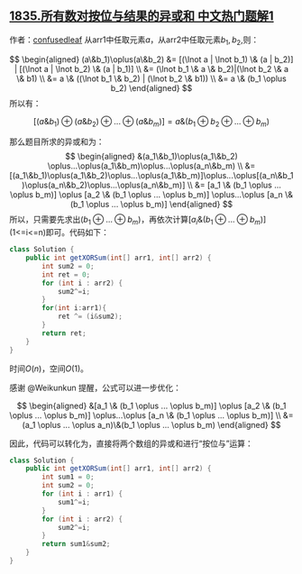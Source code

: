 ## [1835.所有数对按位与结果的异或和 中文热门题解1](https://leetcode.cn/problems/find-xor-sum-of-all-pairs-bitwise-and/solutions/100000/tong-su-yi-dong-javajie-fa-fu-zheng-ming-224z)

作者：[confusedleaf](https://leetcode.cn/u/confusedleaf)
从arr1中任取元素$a$，从arr2中任取元素$b_1,b_2$,则：

$$
\begin{aligned}
(a\&b_1)\oplus(a\&b_2) &= [(\lnot a | \lnot b_1) \& (a | b_2)] | [(\lnot a | \lnot b_2) \& (a | b_1)] \\
&= (\lnot b_1 \& a \& b_2)|(\lnot b_2 \& a \& b1) \\
&= a \& ((\lnot b_1 \& b_2) | (\lnot b_2 \& b1)) \\
&= a \& (b_1 \oplus b_2)
\end{aligned}
$$
所以有：

$$[(a \& b_1)  \oplus (a \& b_2) \oplus ... \oplus(a \& b_m)] =  a \& (b_1 \oplus b_2 \oplus ...\oplus b_m)$$

那么题目所求的异或和为：
$$
\begin{aligned}
&(a_1\&b_1)\oplus(a_1\&b_2) \oplus...\oplus(a_1\&b_m)\oplus...\oplus(a_n\&b_m) \\
&= [(a_1\&b_1)\oplus(a_1\&b_2)\oplus...\oplus(a_1\&b_m)]\oplus...\oplus[(a_n\&b_1)\oplus(a_n\&b_2)\oplus...\oplus(a_n\&b_m)] \\
&= [a_1 \& (b_1 \oplus ... \oplus b_m)] \oplus [a_2 \& (b_1 \oplus ... \oplus b_m)]  \oplus...\oplus [a_n \& (b_1 \oplus ... \oplus b_m)] 
\end{aligned}
$$
所以，只需要先求出$(b_1 \oplus ... \oplus b_m)$，再依次计算$[a_i \& (b_1 \oplus ... \oplus b_m)]$(1<=i<=n)即可。代码如下：

```java
class Solution {
    public int getXORSum(int[] arr1, int[] arr2) {
        int sum2 = 0;
        int ret = 0;
        for (int i : arr2) {
            sum2^=i;
        }
        for(int i:arr1){
            ret ^= (i&sum2);
        }
        return ret;
    }
}
```

时间$O(n)$，空间$O(1)$。

感谢 @Weikunkun 提醒，公式可以进一步优化：

$$
\begin{aligned}
&[a_1 \& (b_1 \oplus ... \oplus b_m)] \oplus [a_2 \& (b_1 \oplus ... \oplus b_m)]  \oplus...\oplus [a_n \& (b_1 \oplus ... \oplus b_m)] \\
&=(a_1 \oplus ... \oplus a_n)\&(b_1 \oplus ... \oplus b_m)
\end{aligned}
$$

因此，代码可以转化为，直接将两个数组的异或和进行“按位与”运算：
```java
class Solution {
    public int getXORSum(int[] arr1, int[] arr2) {
        int sum1 = 0;
        int sum2 = 0;
        for (int i : arr1) {
            sum1^=i;
        }
        for (int i : arr2) {
            sum2^=i;
        }
        return sum1&sum2;
    }
}
```
